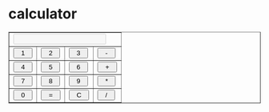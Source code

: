 # calculator

<!DOCTYPE html>

<html>
<head>
<title>calculator</title>
<style>

body{

background color:#badbc3;
margin-left:200px;
margin-top:100pcx;
}

table{

width:250px;
height:220px;
background-color:#08571c;
}

#display
{
width:230px;
height:20px;
background-color:#f2fac3;
text-align:center;
color:blue;
}

tr{

background-color:#b7f7f7;
}

input:hover{

background-color:red;
color:white;
width:38px;
height:24px;
}

</style>
</head>

<body>

<div id="clc" align="center">

<form name="calculator" align="center">

<table border="1">
<tr>
<td colspan="4">
<input type="text" name="answer" id="display" disabled>
</td>
</tr>

<tr>

<td><input type="button" value="  1  " onclick="calculator.display.value+='1'"></td>

<td><input type="button" value="  2  " onclick="calculator.display.value+='2'"></td>
 
<td><input type="button" value="  3  " onclick="calculator.display.value+='3'"></td>

<td><input type="button" value="  -  " onclick="calculator.display.value+='-'"></td>

</tr>

<tr>

<td><input type="button" value="  4  " onclick="calculator.display.value+='4'"></td>

<td><input type="button" value="  5  " onclick="calculator.display.value+='5'"></td>
 
<td><input type="button" value="  6  " onclick="calculator.display.value+='6'"></td>

<td><input type="button" value="  +  " onclick="calculator.display.value+='+'"></td>

</tr>

<tr>

<td><input type="button" value="  7  " onclick="calculator.display.value+='7'"></td>

<td><input type="button" value="  8  " onclick="calculator.display.value+='8'"></td>
 
<td><input type="button" value="  9  " onclick="calculator.display.value+='9'"></td>

<td><input type="button" value="  *  " onclick="calculator.display.value+='*'"></td>

<tr>

<td><input type="button" value="  0  " onclick="calculator.display.value+='0'"></td>

<td><input type="button" value="  =  " onclick="calculator.display.value=eval(calculator.display.value)"></td>
 
<td><input type="button" value="  C  " onclick="calculator.display.value=''"></td>

<td><input type="button" value="  /  " onclick="calculator.display.value+='/'"></td>

</tr>

</tr>

</table>
</form>
</div>
</body>
</html>
